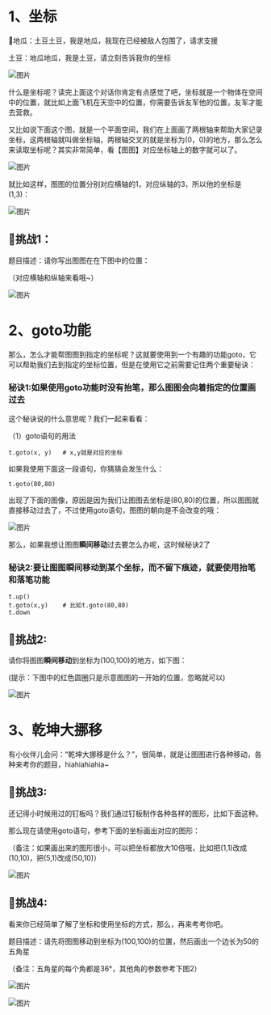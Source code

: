 # 1、坐标

地瓜：土豆土豆，我是地瓜，我现在已经被敌人包围了，请求支援

土豆：地瓜地瓜，我是土豆，请立刻告诉我你的坐标

![图片](https://uploader.shimo.im/f/DhnYpoXEg77ElkYm.png!thumbnail?fileGuid=886kd3qYgXXTyTTW)

什么是坐标呢？读完上面这个对话你肯定有点感觉了吧，坐标就是一个物体在空间中的位置，就比如上面飞机在天空中的位置，你需要告诉友军他的位置，友军才能去营救。

又比如说下面这个图，就是一个平面空间，我们在上面画了两根轴来帮助大家记录坐标，这两根轴就叫做坐标轴，两根轴交叉的就是坐标为(0，0)的地方，那么怎么来读取坐标呢？其实非常简单，看【图图】对应坐标轴上的数字就可以了。

![图片](https://uploader.shimo.im/f/LfrVWDN6OYr0pq3K.png!thumbnail?fileGuid=886kd3qYgXXTyTTW)

就比如这样，图图的位置分别对应横轴的1，对应纵轴的3，所以他的坐标是(1,3)：

![图片](https://uploader.shimo.im/f/nzm1q3NzzoM7nfT6.png!thumbnail?fileGuid=886kd3qYgXXTyTTW)

## 🚀挑战1：

题目描述：请你写出图图在在下图中的位置：

（对应横轴和纵轴来看哦~）

![图片](https://uploader.shimo.im/f/6fneCP2r8lbCmYYO.png!thumbnail?fileGuid=886kd3qYgXXTyTTW)

# 2、goto功能

那么，怎么才能帮图图到指定的坐标呢？这就要使用到一个有趣的功能goto，它可以帮助我们去到指定的坐标位置，但是在使用它之前需要记住两个重要秘诀：

### 秘诀1:如果使用goto功能时没有抬笔，那么图图会向着指定的位置画过去

这个秘诀说的什么意思呢？我们一起来看看：

（1）goto语句的用法

```plain
t.goto(x, y)   # x,y就是对应的坐标
```
如果我使用下面这一段语句，你猜猜会发生什么：

```plain
t.goto(80,80)
```
出现了下面的图像，原因是因为我们让图图去坐标是(80,80)的位置，所以图图就直接移动过去了，不过使用goto语句，图图的朝向是不会改变的哦：

![图片](https://uploader.shimo.im/f/axsrooNYe9fh63Tm.png!thumbnail?fileGuid=886kd3qYgXXTyTTW)

那么，如果我想让图图**瞬间移动**过去要怎么办呢，这时候秘诀2了

### 秘诀2:要让图图瞬间移动到某个坐标，而不留下痕迹，就要使用抬笔和落笔功能

```plain
t.up()
t.goto(x,y)    # 比如t.goto(80,80)
t.down
```
## 🚀挑战2:

请你将图图**瞬间移动**到坐标为(100,100)的地方，如下图：

(提示：下图中的红色圆圈只是示意图图的一开始的位置，忽略就可以)

![图片](https://uploader.shimo.im/f/wlX5I63zyyaerDvy.png!thumbnail?fileGuid=886kd3qYgXXTyTTW)

# 3、乾坤大挪移

有小伙伴儿会问：“乾坤大挪移是什么？”，很简单，就是让图图进行各种移动，各种来考你的题目，hiahiahiahia~

## 🚀挑战3:

还记得小时候用过的钉板吗？我们通过钉板制作各种各样的图形，比如下面这种。

那么现在请使用goto语句，参考下面的坐标画出对应的图形：

（备注：如果画出来的图形很小，可以把坐标都放大10倍哦，比如把(1,1)改成(10,10)，把(5,1)改成(50,10)）

![图片](https://uploader.shimo.im/f/ycPBUneY6Y07aVXG.png!thumbnail?fileGuid=886kd3qYgXXTyTTW)

## 🚀挑战4:

看来你已经简单了解了坐标和使用坐标的方式，那么，再来考考你吧。

题目描述：请先将图图移动到坐标为(100,100)的位置，然后画出一个边长为50的五角星

（备注：五角星的每个角都是36°，其他角的参数参考下图2）

![图片](https://uploader.shimo.im/f/seYOykeuVza9t1nj.png!thumbnail?fileGuid=886kd3qYgXXTyTTW)

![图片](https://uploader.shimo.im/f/rOfsXoJcBrUmCx93.png!thumbnail?fileGuid=886kd3qYgXXTyTTW)



